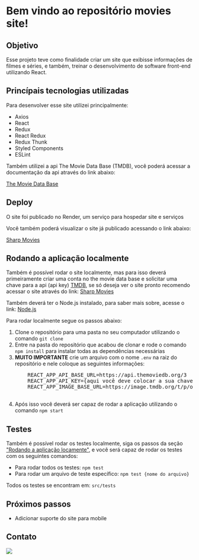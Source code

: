 <h1>Bem vindo ao repositório movies site!</h1>
<h2>Objetivo</h2>
<p>Esse projeto teve como finalidade criar um site que exibisse informações de filmes e séries, e também, treinar o desenvolvimento de software front-end utilizando React.</p>
<h2>Princípais tecnologias utilizadas</h2>
<p>Para desenvolver esse site utilizei principalmente:</p>
<ul>
  <li>Axios</li>
  <li>React</li>
  <li>Redux</li>
  <li>React Redux</li>
  <li>Redux Thunk</li>
  <li>Styled Components</li>
  <li>ESLint</li>
</ul>
<p>Também utilizei a api The Movie Data Base (TMDB), você poderá acessar a documentação da api através do link abaixo:</p>
<a href="https://www.themoviedb.org/documentation/api?language=pt-BR" target="_blank">The Movie Data Base</a>
<h2>Deploy</h2>
<p>O site foi publicado no Render, um serviço para hospedar site e serviços</p>
<p>Você também poderá visualizar o site já publicado acessando o link abaixo:</p>
<a href="https://sharp-movies.onrender.com/movies" target="_blank">Sharp Movies</a>
<h2 id="local-running">Rodando a aplicação localmente</h2>
<p>Também é possível rodar o site localmente, mas para isso deverá primeiramente criar uma conta no the movie data base e solicitar uma chave para a api (api key) <a href="https://www.themoviedb.org/?language=pt-BR" target="_blank">TMDB</a>, se só deseja ver o site pronto recomendo acessar o site através do link: <a href="https://sharp-movies.herokuapp.com/movies" target="_blank">Sharp Movies</a></p>
<p>Também deverá ter o Node.js instalado, para saber mais sobre, acesse o link: <a href="https://nodejs.org/en/" target="_blank">Node.js</a></p>
<p>Para rodar localmente segue os passos abaixo:</p>
<ol>
  <li>Clone o repositório para uma pasta no seu computador utilizando o comando <code>git clone</code></li>
  <li>Entre na pasta do repositório que acabou de clonar e rode o comando <code>npm install</code> para instalar todas as dependências necessárias</li>
  <li>
    <strong>MUITO IMPORTANTE</strong> crie um arquivo com o nome <code>.env</code> na raiz do repositório e nele coloque as seguintes informações:
  </li>
  <pre>
    REACT_APP_API_BASE_URL=https://api.themoviedb.org/3
    REACT_APP_API_KEY={aqui você deve colocar a sua chave que solicitou no The Movie Data Base}
    REACT_APP_IMAGE_BASE_URL=https://image.tmdb.org/t/p/original
  </pre>
  <li>Após isso você deverá ser capaz de rodar a aplicação utilizando o comando <code>npm start</code></li>
</ol>
<h2>Testes</h2>
<p>Também é possível rodar os testes localmente, siga os passos da seção <a href="#local-running">"Rodando a aplicação locamente"</a>, e você será capaz de rodar os testes com os seguintes comandos:</p>
<ul>
  <li>Para rodar todos os testes: <code>npm test</code></li>
  <li>Para rodar um arquivo de teste específico: <code>npm test {nome do arquivo}</code></li>
</ul>
<p>Todos os testes se encontram em: <code>src/tests</code></p>
<h2>Próximos passos</h2>
<ul>
  <li>Adicionar suporte do site para mobile</li>
</ul>
<h2>Contato</h2>
<a href="https://www.linkedin.com/in/josimar-souza-brito/" target="_blank"><img src="https://img.shields.io/badge/LinkedIn-0077B5?style=for-the-badge&logo=linkedin&logoColor=white" /></a>
